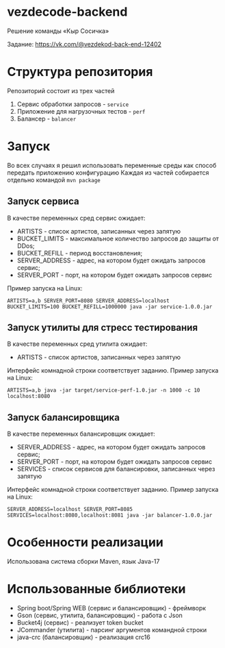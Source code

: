 # vezdecode-backend
Решение команды «Кыр Сосичка»

Задание: https://vk.com/@vezdekod-back-end-12402

# Структура репозитория
Репозиторий состоит из трех частей

1. Сервис обработки запросов - `service`
2. Приложение для нагрузочных тестов - `perf`
3. Балансер - `balancer`

# Запуск
Во всех случаях я решил использовать переменные среды как способ передать приложению конфигурацию
Каждая из частей собирается отдельно командой `mvn package`

## Запуск сервиса
В качестве переменных сред сервис ожидает:
* ARTISTS - список артистов, записанных через запятую
* BUCKET_LIMITS - максимальное количество запросов до защиты от DDos;
* BUCKET_REFILL - период восстановления;
* SERVER_ADDRESS - адрес, на котором будет ожидать запросов сервис;
* SERVER_PORT - порт, на котором будет ожидать запросов сервис

Пример запуска на Linux:

`ARTISTS=a,b SERVER_PORT=8080 SERVER_ADDRESS=localhost BUCKET_LIMITS=100 BUCKET_REFILL=1000000 java -jar service-1.0.0.jar`

## Запуск утилиты для стресс тестирования
В качестве переменных сред утилита ожидает:
* ARTISTS - список артистов, записанных через запятую

Интерфейс комнадной строки соответствует заданию.
Пример запуска на Linux:

`ARTISTS=a,b java -jar target/service-perf-1.0.jar -n 1000 -c 10 localhost:8080`

## Запуск балансировщика
В качестве переменных балансировщик ожидает:
* SERVER_ADDRESS - адрес, на котором будет ожидать запросов сервис;
* SERVER_PORT - порт, на котором будет ожидать запросов сервис
* SERVICES - список сервисов для балансировки, записанных через запятую

Интерфейс комнадной строки соответствует заданию.
Пример запуска на Linux:

`SERVER_ADDRESS=localhost SERVER_PORT=8085 SERVICES=localhost:8080,localhost:8081 java -jar balancer-1.0.0.jar`


# Особенности реализации
Использована система сборки Maven, язык Java-17

# Использованные библиотеки
* Spring boot/Spring WEB (сервис и балансировщик) - фреймворк
* Gson (сервис, утилита, балансировщик) - работа с Json
* Bucket4j (сервис) - реализует token bucket
* JCommander (утилита) - парсинг аргументов командной строки
* java-crc (балансировщик) - реализация crc16

